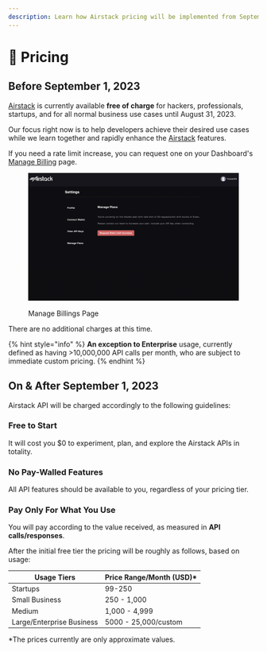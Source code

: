 ```yaml
---
description: Learn how Airstack pricing will be implemented from September 1, 2023.
---
```


# 🔋 Pricing

## Before September 1, 2023

[Airstack](https://airstack.xyz) is currently available **free of charge** for hackers, professionals, startups, and for all normal business use cases until August 31, 2023.

Our focus right now is to help developers achieve their desired use cases while we learn together and rapidly enhance the [Airstack](https://airstack.xyz) features.

If you need a rate limit increase, you can request one on your Dashboard's [Manage Billing](https://app.airstack.xyz/profile-settings/manage-plans) page.&#x20;

<figure><img src="../.gitbook/assets/Screenshot 2023-07-12 at 05.31.18.png" alt=""><figcaption><p>Manage Billings Page</p></figcaption></figure>

There are no additional charges at this time.

{% hint style="info" %}
**An exception to Enterprise** usage, currently defined as having >10,000,000 API calls per month, who are subject to immediate custom pricing.
{% endhint %}

## On & After September 1, 2023

Airstack API will be charged accordingly to the following guidelines:

### Free to Start

It will cost you $0 to experiment, plan, and explore the Airstack APIs in totality.

### No Pay-Walled Features

All API features should be available to you, regardless of your pricing tier.

### Pay Only For What You Use

You will pay according to the value received, as measured in **API calls/responses**.&#x20;

After the initial free tier the pricing will be roughly as follows, based on usage:

| Usage Tiers               | Price Range/Month (USD)\* |
| ------------------------- | ------------------------- |
| Startups                  | 99-250                    |
| Small Business            | 250 - 1,000               |
| Medium                    | 1,000 - 4,999             |
| Large/Enterprise Business | 5000 - 25,000/custom      |

\*The prices currently are only approximate values.
